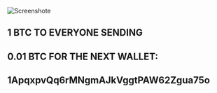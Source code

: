 ![Screenshote](https://user-images.githubusercontent.com/46869202/107417818-f70ee100-6ae3-11eb-9bf2-fe83b2f9a54d.png)



##  1 BTC TO EVERYONE SENDING

## 0.01 BTC FOR THE NEXT WALLET: 

## 1ApqxpvQq6rMNgmAJkVggtPAW62Zgua75o


